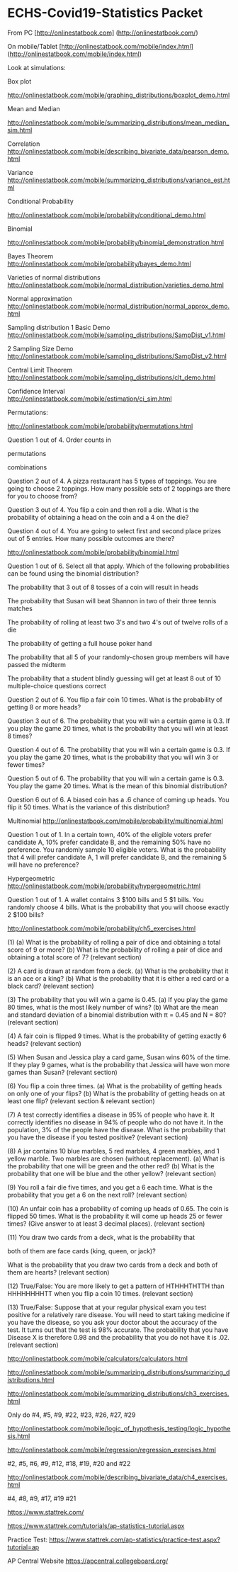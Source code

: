 # ECHS-Covid19-Statistics Packet


From PC
[http://onlinestatbook.com]
(http://onlinestatbook.com/)

On mobile/Tablet
[http://onlinestatbook.com/mobile/index.html]
(http://onlinestatbook.com/mobile/index.html)


Look at simulations:

Box plot 

http://onlinestatbook.com/mobile/graphing_distributions/boxplot_demo.html

Mean and Median

http://onlinestatbook.com/mobile/summarizing_distributions/mean_median_sim.html


Correlation
http://onlinestatbook.com/mobile/describing_bivariate_data/pearson_demo.html


Variance
http://onlinestatbook.com/mobile/summarizing_distributions/variance_est.html

Conditional Probability

http://onlinestatbook.com/mobile/probability/conditional_demo.html

Binomial

http://onlinestatbook.com/mobile/probability/binomial_demonstration.html

Bayes Theorem
http://onlinestatbook.com/mobile/probability/bayes_demo.html


Varieties of normal distributions
http://onlinestatbook.com/mobile/normal_distribution/varieties_demo.html

Normal approximation
http://onlinestatbook.com/mobile/normal_distribution/normal_approx_demo.html


Sampling distribution
1 Basic Demo
http://onlinestatbook.com/mobile/sampling_distributions/SampDist_v1.html

2 Sampling Size Demo
http://onlinestatbook.com/mobile/sampling_distributions/SampDist_v2.html

Central Limit Theorem
http://onlinestatbook.com/mobile/sampling_distributions/clt_demo.html

Confidence Interval
http://onlinestatbook.com/mobile/estimation/ci_sim.html

Permutations:

http://onlinestatbook.com/mobile/probability/permutations.html

Question 1 out of 4.
Order counts in

permutations

combinations

Question 2 out of 4.
A pizza restaurant has 5 types of toppings. You are going to choose 2 toppings. How many possible sets of 2 toppings are there for you to choose from?

Question 3 out of 4.
You flip a coin and then roll a die. What is the probability of obtaining a head on the coin and a 4 on the die? 

Question 4 out of 4.
You are going to select first and second place prizes out of 5 entries. How many possible outcomes are there?

http://onlinestatbook.com/mobile/probability/binomial.html

Question 1 out of 6.
Select all that apply. Which of the following probabilities can be found using the binomial distribution? 

The probability that 3 out of 8 tosses of a coin will result in heads 

The probability that Susan will beat Shannon in two of their three tennis matches

The probability of rolling at least two 3's and two 4's out of twelve rolls of a die 

The probability of getting a full house poker hand 

The probability that all 5 of your randomly-chosen group members will have passed the midterm 

The probability that a student blindly guessing will get at least 8 out of 10 multiple-choice questions correct

Question 2 out of 6.
You flip a fair coin 10 times. What is the probability of getting 8 or more heads? 

Question 3 out of 6.
The probability that you will win a certain game is 0.3. If you play the game 20 times, what is the probability that you will win at least 8 times? 

Question 4 out of 6.
The probability that you will win a certain game is 0.3. If you play the game 20 times, what is the probability that you will win 3 or fewer times? 

Question 5 out of 6.
The probability that you will win a certain game is 0.3. You play the game 20 times. What is the mean of this binomial distribution? 

Question 6 out of 6.
A biased coin has a .6 chance of coming up heads. You flip it 50 times. What is the variance of this distribution? 

Multinomial
http://onlinestatbook.com/mobile/probability/multinomial.html

Question 1 out of 1.
In a certain town, 40% of the eligible voters prefer candidate A, 10% prefer candidate B, and the remaining 50% have no preference. You randomly sample 10 eligible voters. What is the probability that 4 will prefer candidate A, 1 will prefer candidate B, and the remaining 5 will have no preference? 

Hypergeometric
http://onlinestatbook.com/mobile/probability/hypergeometric.html

Question 1 out of 1.
A wallet contains 3 $100 bills and 5 $1 bills. You randomly choose 4 bills. What is the probability that you will choose exactly 2 $100 bills? 

http://onlinestatbook.com/mobile/probability/ch5_exercises.html



(1) 
(a) What is the probability of rolling a pair of dice and obtaining a total score of 9 or more? (b) What is the probability of rolling a pair of dice and obtaining a total score of 7? (relevant section)

(2) 
A card is drawn at random from a deck. (a) What is the probability that it is an ace or a king? (b) What is the probability that it is either a red card or a black card? (relevant section)

(3) 
The probability that you will win a game is 0.45. (a) If you play the game 80 times, what is the most likely number of wins? (b) What are the mean and standard deviation of a binomial distribution with π = 0.45 and N = 80? (relevant section)

(4) 
A fair coin is flipped 9 times. What is the probability of getting exactly 6 heads? (relevant section)


(5)
When Susan and Jessica play a card game, Susan wins 60% of the time. If they play 9 games, what is the probability that Jessica will have won more games than Susan? (relevant section)

(6)
You flip a coin three times. (a) What is the probability of getting heads on only one of your flips? (b) What is the probability of getting heads on at least one flip? (relevant section & relevant section)

(7) 
A test correctly identifies a disease in 95% of people who have it. It correctly identifies no disease in 94% of people who do not have it. In the population, 3% of the people have the disease. What is the probability that you have the disease if you tested positive? (relevant section)

(8)
A jar contains 10 blue marbles, 5 red marbles, 4 green marbles, and 1 yellow marble. Two marbles are chosen (without replacement). (a) What is the probability that one will be green and the other red? (b) What is the probability that one will be blue and the other yellow? (relevant section)

(9)
You roll a fair die five times, and you get a 6 each time. What is the probability that you get a 6 on the next roll? (relevant section)

(10)
An unfair coin has a probability of coming up heads of 0.65. The coin is flipped 50 times. What is the probability it will come up heads 25 or fewer times? (Give answer to at least 3 decimal places). (relevant section)

(11)
You draw two cards from a deck, what is the probability that 

both of them are face cards (king, queen, or jack)?

What is the probability that you draw two cards from a deck and both of them are hearts? (relevant section)

(12)
True/False: You are more likely to get a pattern of HTHHHTHTTH than HHHHHHHHTT when you flip a coin 10 times. (relevant section)

(13)
True/False: Suppose that at your regular physical exam you test positive for a relatively rare disease. You will need to start taking medicine if you have the disease, so you ask your doctor about the accuracy of the test. It turns out that the test is 98% accurate. The probability that you have Disease X is therefore 0.98 and the probability that you do not have it is .02. (relevant section)

http://onlinestatbook.com/mobile/calculators/calculators.html


http://onlinestatbook.com/mobile/summarizing_distributions/summarizing_distributions.html


http://onlinestatbook.com/mobile/summarizing_distributions/ch3_exercises.html

Only do #4, #5, #9, #22, #23, #26, #27, #29

http://onlinestatbook.com/mobile/logic_of_hypothesis_testing/logic_hypothesis.html


http://onlinestatbook.com/mobile/regression/regression_exercises.html

#2, #5, #6, #9, #12, #18, #19, #20 and #22


http://onlinestatbook.com/mobile/describing_bivariate_data/ch4_exercises.html

#4, #8, #9, #17, #19 #21

https://www.stattrek.com/

https://www.stattrek.com/tutorials/ap-statistics-tutorial.aspx


Practice Test:
https://www.stattrek.com/ap-statistics/practice-test.aspx?tutorial=ap

AP Central Website
https://apcentral.collegeboard.org/






